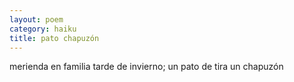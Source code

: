 ```yaml
---
layout: poem
category: haiku
title: pato chapuzón
---
```

merienda en familia
tarde de invierno;
un pato de tira un chapuzón
